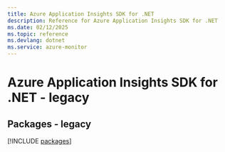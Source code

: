 ```yaml
---
title: Azure Application Insights SDK for .NET
description: Reference for Azure Application Insights SDK for .NET
ms.date: 02/12/2025
ms.topic: reference
ms.devlang: dotnet
ms.service: azure-monitor
---
```

# Azure Application Insights SDK for .NET - legacy
## Packages - legacy
[!INCLUDE [packages](application-insights-index.md)]